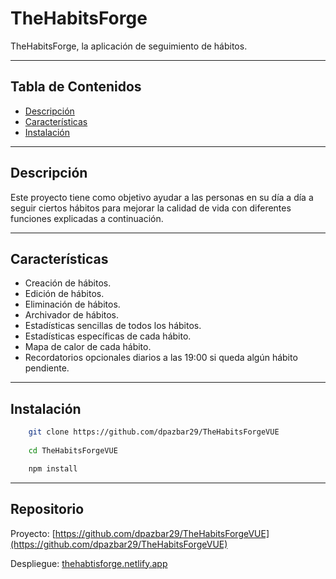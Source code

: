 # TheHabitsForge

TheHabitsForge, la aplicación de seguimiento de hábitos.

---

## Tabla de Contenidos

- [Descripción](#descripción)
- [Características](#características)
- [Instalación](#instalación)

---

## Descripción

Este proyecto tiene como objetivo ayudar a las personas en su día a día a seguir ciertos hábitos para mejorar la calidad de vida con diferentes funciones explicadas a continuación.

---

## Características

- Creación de hábitos.
- Edición de hábitos.
- Eliminación de hábitos.
- Archivador de hábitos.
- Estadísticas sencillas de todos los hábitos.
- Estadísticas específicas de cada hábito.
- Mapa de calor de cada hábito.
- Recordatorios opcionales diarios a las 19:00 si queda algún hábito pendiente.

---

## Instalación

```bash
    git clone https://github.com/dpazbar29/TheHabitsForgeVUE
    
    cd TheHabitsForgeVUE

    npm install
```

---

## Repositorio

Proyecto: [https://github.com/dpazbar29/TheHabitsForgeVUE](https://github.com/dpazbar29/TheHabitsForgeVUE)

Despliegue: [thehabtisforge.netlify.app](thehabtisforge.netlify.app)
